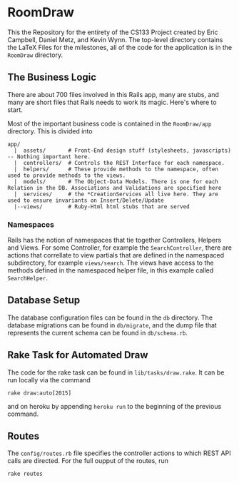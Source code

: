 # RoomDraw

This the Repository for the entirety of the CS133 Project created by
Eric Campbell, Daniel Metz, and Kevin Wynn. The top-level directory
contains the LaTeX Files for the milestones, all of the code for
the application is in the `RoomDraw` directory.

## The Business Logic

There are about 700 files involved in this Rails app, many are stubs,
and many are short files that Rails needs to work its magic. Here's
where to start.

Most of the important business code is contained in the `RoomDraw/app`
directory.  This is divided into 
```
app/
  |  assets/       # Front-End design stuff (stylesheets, javascripts) -- Nothing important here.
  |  controllers/  # Controls the REST Interface for each namespace.
  |  helpers/      # These provide methods to the namespace, often used to provide methods to the views. 
  |  models/       # The Object-Data Models. There is one for each Relation in the DB. Associations and Validations are specified here
  |  services/     # the *CreationServices all live here. They are used to ensure invariants on Insert/Delete/Update
  |--views/        # Ruby-Html html stubs that are served

```
### Namespaces
Rails has the notion of namespaces that tie together Controllers, Helpers and Views.
For some Controller, for example the `SearchController`, there are actions that correllate to
view partials that are defined in the namespaced subdirectory, for example 
`views/search`. The views have access to the methods defined in the namespaced
helper file, in this example called `SearchHelper`.

## Database Setup

The database configuration files can be found in the `db` directory.  The database
migrations can be found in `db/migrate`, and the dump file that
represents the current schema can be found in `db/schema.rb`.

## Rake Task for Automated Draw
The code for the rake task can be found in `lib/tasks/draw.rake`. It
can be run locally via the command
```shell
rake draw:auto[2015]
```
and on heroku by appending `heroku run` to the beginning of the previous
command.

## Routes

The `config/routes.rb` file specifies the controller actions to which 
REST API calls are directed.  For the full oupput of the routes,
run  
```
rake routes
```
